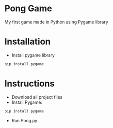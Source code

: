 # Pong Game
My first game made in Python using Pygame library

# Installation

- Install pygame library

```bash
pip install pygame
```

# Instructions
- Download all project files
- Install Pygame:
```bash
pip install pygame
```
- Run Pong.py
